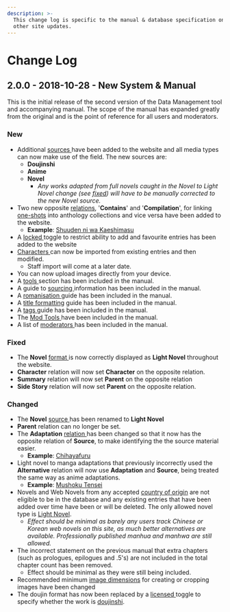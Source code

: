 ```yaml
---
description: >-
  This change log is specific to the manual & database specification only, not
  other site updates.
---
```


# Change Log

## 2.0.0 - 2018-10-28 - New System & Manual

This is the initial release of the second version of the Data Management tool and accompanying manual. The scope of the manual has expanded greatly from the original and is the point of reference for all users and moderators.

### New

* Additional [sources ](submission-form/general/typings/untitled-7.md)have been added to the website and all media types can now make use of the field. The new sources are:
  * **Doujinshi**
  * **Anime**
  * **Novel** 
    * _Any works adapted from full novels caught in the Novel to Light Novel change \(see_ [_fixed_](changelog.md#fixed)_\) will have to be manually corrected to the new Novel source._
* Two new opposite [relations](submission-form/relations.md), '**Contains**' and '**Compilation**', for linking [one-shots](before-you-begin/written-media-information/one-shots.md) into anthology collections and vice versa have been added to the website.
  * **Example**: [Shuuden ni wa Kaeshimasu](https://anilist.co/manga/85662/Shuuden-ni-wa-Kaeshimasu/)
* A [locked ](submission-form/general/misc/locked.md)toggle to restrict ability to add and favourite entries has been added to the website
* [Characters ](submission-form/characters/adding-characters.md)can now be imported from existing entries and then modified.
  * Staff import will come at a later date.
* You can now upload images directly from your device.
* A [tools ](before-you-begin/sourcing/tools/)section has been included in the manual.
* A guide to [sourcing ](before-you-begin/sourcing/)information has been included in the manual.
* A [romanisation ](before-you-begin/romanisation.md)guide has been included in the manual.
* A [title formatting](before-you-begin/title-formatting.md) guide has been included in the manual.
* A [tags ](tags/tag-management.md)guide has been included in the manual.
* The [Mod Tools](moderator/mod-tools.md)[ ](moderator/mod-tools.md)have been included in the manual.
* A list of [moderators ](moderator/moderator-list.md)has been included in the manual.

### Fixed

* The **Novel** [format ](submission-form/general/typings/untitled-6.md)is now correctly displayed as **Light Novel** throughout the website.
* **Character** relation will now set **Character** on the opposite relation.
* **Summary** relation will now set **Parent** on the opposite relation
* **Side Story** relation will now set **Parent** on the opposite relation.

### Changed

* The **Novel** [source ](submission-form/general/typings/untitled-7.md)has been renamed to **Light Novel**
* **Parent** relation can no longer be set.
* The **Adaptation** [relation ](submission-form/relations.md)has been changed so that it now has the opposite relation of **Source**, to make identifying the the source material easier.
  * **Example**: [Chihayafuru](https://anilist.co/manga/43245/Chihayafuru/)
* Light novel to manga adaptations that previously incorrectly used the **Alternative** relation will now use **Adaptation** and **Source**, being treated the same way as anime adaptations.
  * **Example**: [Mushoku Tensei](https://anilist.co/manga/85564/Mushoku-Tensei-Isekai-Ittara-Honki-Dasu/)
* Novels and Web Novels from any accepted [country of origin](submission-form/general/typings/untitled-8.md) are not eligible to be in the database and any existing entries that have been added over time have been or will be deleted. The only allowed novel type is [Light Novel](before-you-begin/written-media-information/light-novels.md).
  * _Effect should be minimal as barely any users track Chinese or Korean web novels on this site, as much better alternatives are available. Professionally published manhua and manhwa are still allowed._
* The incorrect statement on the previous manual that extra chapters \(such as prologues, epilogues and .5's\) are not included in the total chapter count has been removed.
  * Effect should be minimal as they were still being included.
* Recommended minimum [image dimensions](before-you-begin/image-dimensions-and-template.md) for creating or cropping images have been changed
* The doujin format has now been replaced by a [licensed ](submission-form/general/misc/licensed.md)toggle to specify whether the work is [doujinshi](before-you-begin/written-media-information/doujinshi.md).



